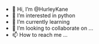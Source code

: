 - 👋 Hi, I’m @HurleyKane
- 👀 I’m interested in python
- 🌱 I’m currently learning 
- 💞️ I’m looking to collaborate on ...
- 📫 How to reach me ...

<!---
HurleyKane/HurleyKane is a ✨ special ✨ repository because its `README.md` (this file) appears on your GitHub profile.
You can click the Preview link to take a look at your changes.
--->
